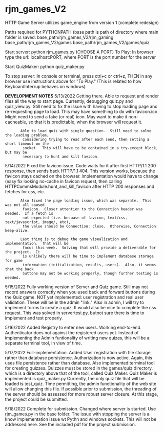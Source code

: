 # rjm_games_V2
HTTP Game Server
utilizes game_engine from version 1
(complete redesign)


Paths required for PYTHONPATH (base path is path of directory where main folder is saved:
            base_path/rjm_games_V2/rjm_gaming
            base_path/rjm_games_V2/games
            base_path/rjm_games_V2/games/quiz

Start server: python rjm_games.py (CHOOSE A PORT)
To Play: In browser type the url: localhost:PORT, where PORT is the port number for the server

Start QuizMaker: python quiz_maker.py

To stop server:  In console or terminal, press ctrl+c or ctrl+z, THEN in any browser use
instructions above for "To Play." (This is related to how KeyboardInterrup behaves on windows)


**DEVELOPMENT NOTES**
5/13/2022  Getting there.  Able to request and render files all the way to start page.
            Currently, debugging quiz.py and quiz_view.py.
            Still need to fix the issue with having to stop loading page and re-requesting
            page to load.  This may have something to do with favicon.ico.  Might need to
            send a fake (or real) icon.  May want to make it non-cacheable, so that it is
            predictable, when the browser will request it.
            
           Able to load quiz with single question.  Still need to solve the loading problem.
            Considering trying to read after each send, then setting a short timeout on the
            socket.  This will have to be contained in a try-except block, but may be
            necessary to hunt and kill favicon.
            
5/14/2022  Fixed the favicon issue.  Code waits for it after first HTTP/1.1 200 response,
            then sends back HTTP/1.1 404.  This version works, because the favicon stays
            cached on the browser.  Implementation would have to change (easy fix looking
            no-cache in favicon request, then calling HTTPCommsModule.hunt_and_kill_favicon
            after HTTP 200 responses and fetches for css, etc.
           
           Also fixed the page loading issue, which was separate.  This was not all caused
            favicon.  Closer attention to the Connection header was needed.  If a fetch is 
            not expected (i.e. becuase of favicon, text/css, text/javascript, image/, etc),
            the value should be Connection: close.  Otherwise, Connection: keep-alive.
           
           Last thing is to debug the game visualization and implementation.  That will be
            focus this week.  Solving that will provide a deliverable for the project.  It 
            is unlikely there will be time to implement database storage for game
            information (initialization, results, users).  Also, it seems that the back
            buttons may not be working properly, though further testing is needed.

5/15/2022  Fully working version of Server and Quiz game.  Still may not record answers 
            correctly when you used back and forward buttons during the Quiz game.  NOT yet
            implemented: user registration and real user validation.  These will be in the
            admin "link." Also in admin, I will try to implement forms to create a quiz.
            It would also be nice to complete the css request.  This was solved in
            servertest.py, butnot sure there is time to implement and test properly.

5/16/2022  Added Registry to enter new users.  Working end-to-end.  Authenticator does not
            against the registered users yet.  Instead of implementing the Admin
            funtionality of writing new quizes, this will be a separate terminal tool, in
            view of time.

5/17/2022  Full-implementation.  Added User registration with file storage, rather than
            database persistence.  Authorization is now active.  Again, this uses file
            persistence rather than database.
            Also implemented terminal tool for creating quizzes.  Quizzes must be stored
            in the games/quiz directory, which is a directory above
            that of the tool, called Quiz Maker.  Quiz Maker is implemented is quiz_maker.py
            Currently, the only quiz file that will be loaded is test_quiz.  Time
            permitting, the admin functionality of the web site will allow changing this
            file.  If possible prior to submission, the threading of the server should be
            assessed for more robust server closure.  At this stage, the project could be
            submitted.
          
5/18/2022  Complete for submission.  Changed where server is started.  Use rjm_games.py in the
            base folder.  The issue with stopping the server is a know implementation issue
            wt Pythn and windows sockets.  This will not be addressed here.  See the included
            pdf for the project submission.
